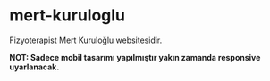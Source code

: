 # mert-kuruloglu

Fizyoterapist Mert Kuruloğlu websitesidir.

**NOT: Sadece mobil tasarımı yapılmıştır yakın zamanda responsive uyarlanacak.**
